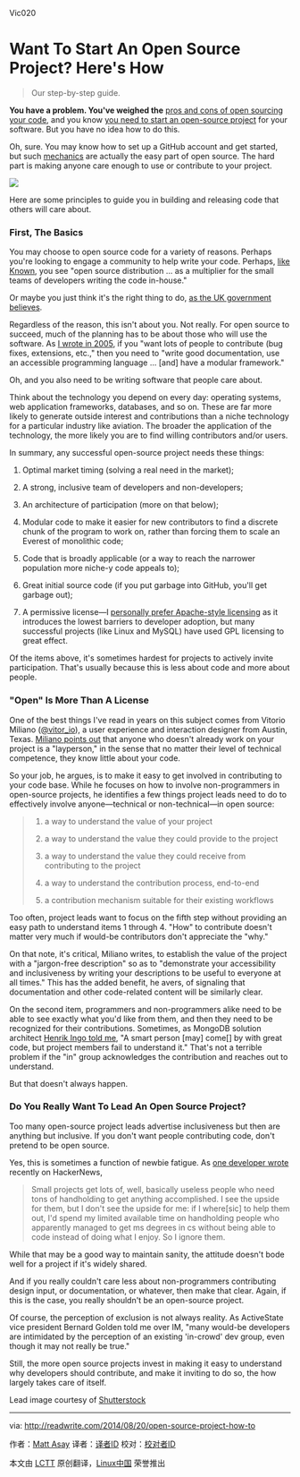   Vic020

Want To Start An Open Source Project? Here's How
================================================================================
> Our step-by-step guide.

**You have a problem. You've weighed the** [pros and cons of open sourcing your code][1], and you know [you need to start an open-source project][2] for your software. But you have no idea how to do this.

Oh, sure. You may know how to set up a GitHub account and get started, but such [mechanics][3] are actually the easy part of open source. The hard part is making anyone care enough to use or contribute to your project.

![](http://a4.files.readwrite.com/image/upload/c_fit,q_80,w_630/MTE5NDg0MDYxMTg2Mjk1MzEx.jpg)

Here are some principles to guide you in building and releasing code that others will care about.

### First, The Basics ###

You may choose to open source code for a variety of reasons. Perhaps you're looking to engage a community to help write your code. Perhaps, [like Known][4], you see "open source distribution ... as a multiplier for the small teams of developers writing the code in-house." 

Or maybe you just think it's the right thing to do, [as the UK government believes][5]. 

Regardless of the reason, this isn't about you. Not really. For open source to succeed, much of the planning has to be about those who will use the software. As [I wrote in 2005][6], if you "want lots of people to contribute (bug fixes, extensions, etc.," then you need to "write good documentation, use an accessible programming language ... [and] have a modular framework." 

Oh, and you also need to be writing software that people care about. 

Think about the technology you depend on every day: operating systems, web application frameworks, databases, and so on. These are far more likely to generate outside interest and contributions than a niche technology for a particular industry like aviation. The broader the application of the technology, the more likely you are to find willing contributors and/or users.

In summary, any successful open-source project needs these things:

1. Optimal market timing (solving a real need in the market);

2. A strong, inclusive team of developers and non-developers; 

3. An architecture of participation (more on that below);

4. Modular code to make it easier for new contributors to find a discrete chunk of the program to work on, rather than forcing them to scale an Everest of monolithic code;

5. Code that is broadly applicable (or a way to reach the narrower population more niche-y code appeals to);

6. Great initial source code (if you put garbage into GitHub, you'll get garbage out);

7. A permissive license—I [personally prefer Apache-style licensing][7] as it introduces the lowest barriers to developer adoption, but many successful projects (like Linux and MySQL) have used GPL licensing to great effect.

Of the items above, it's sometimes hardest for projects to actively invite participation. That's usually because this is less about code and more about people.

### "Open" Is More Than A License ###

One of the best things I've read in years on this subject comes from Vitorio Miliano ([@vitor_io][8]), a user experience and interaction designer from Austin, Texas. [Miliano points out][9] that anyone who doesn't already work on your project is a "layperson," in the sense that no matter their level of technical competence, they know little about your code.

So your job, he argues, is to make it easy to get involved in contributing to your code base. While he focuses on how to involve non-programmers in open-source projects, he identifies a few things project leads need to do to effectively involve anyone—technical or non-technical—in open source:

> 1. a way to understand the value of your project 
> 
> 2. a way to understand the value they could provide to the project
> 
> 3. a way to understand the value they could receive from contributing to the project
> 
> 4. a way to understand the contribution process, end-to-end
> 
> 5. a contribution mechanism suitable for their existing workflows

Too often, project leads want to focus on the fifth step without providing an easy path to understand items 1 through 4. "How" to contribute doesn't matter very much if would-be contributors don't appreciate the "why."

On that note, it's critical, Miliano writes, to establish the value of the project with a "jargon-free description" so as to "demonstrate your accessibility and inclusiveness by writing your descriptions to be useful to everyone at all times." This has the added benefit, he avers, of signaling that documentation and other code-related content will be similarly clear.

On the second item, programmers and non-programmers alike need to be able to see exactly what you'd like from them, and then they need to be recognized for their contributions. Sometimes, as MongoDB solution architect [Henrik Ingo told me][10], "A smart person [may] come[] by with great code, but project members fail to understand it." That's not a terrible problem if the "in" group acknowledges the contribution and reaches out to understand. 

But that doesn't always happen.

### Do You Really Want To Lead An Open Source Project? ###

Too many open-source project leads advertise inclusiveness but then are anything but inclusive. If you don't want people contributing code, don't pretend to be open source. 

Yes, this is sometimes a function of newbie fatigue. As [one developer wrote][11] recently on HackerNews, 

> Small projects get lots of, well, basically useless people who need tons of handholding to get anything accomplished. I see the upside for them, but I don't see the upside for me: if I where[sic] to help them out, I'd spend my limited available time on handholding people who apparently managed to get ms degrees in cs without being able to code instead of doing what I enjoy. So I ignore them.

While that may be a good way to maintain sanity, the attitude doesn't bode well for a project if it's widely shared. 

And if you really couldn't care less about non-programmers contributing design input, or documentation, or whatever, then make that clear. Again, if this is the case, you really shouldn't be an open-source project. 

Of course, the perception of exclusion is not always reality. As ActiveState vice president Bernard Golden told me over IM, "many would-be developers are intimidated by the perception of an existing 'in-crowd' dev group, even though it may not really be true." 

Still, the more open source projects invest in making it easy to understand why developers should contribute, and make it inviting to do so, the how largely takes care of itself.

Lead image courtesy of [Shutterstock][12]

--------------------------------------------------------------------------------

via: http://readwrite.com/2014/08/20/open-source-project-how-to

作者：[Matt Asay][a]
译者：[译者ID](https://github.com/译者ID)
校对：[校对者ID](https://github.com/校对者ID)

本文由 [LCTT](https://github.com/LCTT/TranslateProject) 原创翻译，[Linux中国](http://linux.cn/) 荣誉推出

[a]:http://readwrite.com/author/matt-asay
[1]:http://readwrite.com/2014/07/07/open-source-software-pros-cons
[2]:http://readwrite.com/2014/08/15/open-source-software-business-zulily-erp-wall-street-journal
[3]:http://www.cocoanetics.com/2011/01/starting-an-opensource-project-on-github/
[4]:http://werd.io/2014/the-roi-of-building-open-source-software
[5]:https://www.gov.uk/design-principles
[6]:http://asay.blogspot.com/2005/09/so-you-want-to-build-open-source.html
[7]:http://www.cnet.com/news/apache-better-than-gpl-for-open-source-business/
[8]:https://twitter.com/vitor_io
[9]:http://opensourcedesign.is/blogging_about/import-designers/
[10]:https://twitter.com/h_ingo/status/501323333301190656
[11]:https://news.ycombinator.com/item?id=8122814
[12]:http://www.shutterstock.com/
